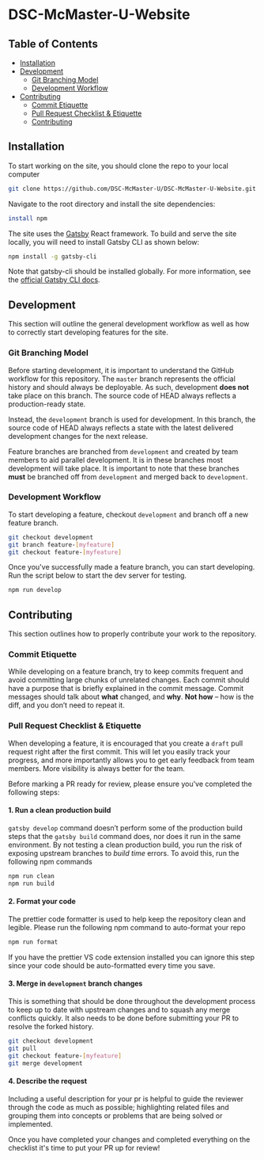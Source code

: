 # DSC-McMaster-U-Website

## Table of Contents

- [Installation](#Installation)
- [Development](#Development)
  - [Git Branching Model](#Git-Branching-Model)
  - [Development Workflow](#Development-Workflow)
- [Contributing](#Contributing)
  - [Commit Etiquette](#Commit-Etiquette)
  - [Pull Request Checklist & Etiquette](#Pull-Request-Checklist-&-Etiquette)
  - [Contributing](#Contributing)

## Installation

To start working on the site, you should clone the repo to your local computer

```bash
git clone https://github.com/DSC-McMaster-U/DSC-McMaster-U-Website.git
```

Navigate to the root directory and install the site dependencies:

```bash
install npm
```

The site uses the [Gatsby](https://www.gatsbyjs.com/) React framework. To build and serve the site locally, you will need to install Gatsby CLI as shown below:

```bash
npm install -g gatsby-cli
```

Note that gatsby-cli should be installed globally. For more information, see the
[official Gatsby CLI docs](https://www.gatsbyjs.com/docs/gatsby-cli/).

## Development

This section will outline the general development workflow as well as how to correctly start developing features for the site.

### Git Branching Model

Before starting development, it is important to understand the GitHub workflow for this repository. The `master` branch represents the official history and should always be deployable. As such, development **does not** take place on this branch. The source code of HEAD always reflects a production-ready state.

Instead, the `development` branch is used for development. In this branch, the source code of HEAD always reflects a state with the latest delivered development changes for the next release.

Feature branches are branched from `development` and created by team members to aid parallel development. It is in these branches most development will take place. It is important to note that these branches **must** be branched off from `development` and merged back to `development`.

### Development Workflow

To start developing a feature, checkout `development` and branch off a new feature branch.

```bash
git checkout development
git branch feature-[myfeature]
git checkout feature-[myfeature]
```

Once you've successfully made a feature branch, you can start developing. Run the script below to start the dev server for testing.

```bash
npm run develop
```

## Contributing

This section outlines how to properly contribute your work to the repository.

### Commit Etiquette

While developing on a feature branch, try to keep commits frequent and avoid committing large chunks of unrelated changes. Each commit should have a purpose that is briefly explained in the commit message. Commit messages should talk about **what** changed, and **why**. **Not how** – how is the diff, and you don’t need to repeat it.

### Pull Request Checklist & Etiquette

When developing a feature, it is encouraged that you create a `draft` pull request right after the first commit. This will let you easily track your progress, and more importantly allows you to get early feedback from team members. More visibility is always better for the team.

Before marking a PR ready for review, please ensure you've completed the following steps:

#### 1. Run a clean production build

`gatsby develop` command doesn’t perform some of the production build steps that the `gatsby build` command does, nor does it run in the same environment. By not testing a clean production build, you run the risk of exposing upstream branches to _build time_ errors. To avoid this, run the following npm commands

```bash
npm run clean
npm run build
```

#### 2. Format your code

The prettier code formatter is used to help keep the repository clean and legible. Please run the following npm command to auto-format your repo

```bash
npm run format
```

If you have the prettier VS code extension installed you can ignore this step since your code should be auto-formatted every time you save.

#### 3. Merge in `development` branch changes

This is something that should be done throughout the development process to keep up to date with upstream changes and to squash any merge conflicts quickly. It also needs to be done before submitting your PR to resolve the forked history.

```bash
git checkout development
git pull
git checkout feature-[myfeature]
git merge development
```

#### 4. Describe the request

Including a useful description for your pr is helpful to guide the reviewer through the code as much as possible; highlighting related files and grouping them into concepts or problems that are being solved or implemented.

Once you have completed your changes and completed everything on the checklist it's time to put your PR up for review!
